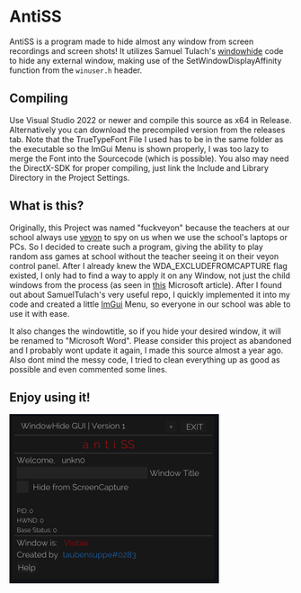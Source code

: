 # AntiSS

AntiSS is a program made to hide almost any window from screen recordings and screen shots! It utilizes Samuel Tulach's [windowhide](https://github.com/SamuelTulach/windowhide) code to hide any external window, making use of the SetWindowDisplayAffinity function from the ```winuser.h``` header.

## Compiling

Use Visual Studio 2022 or newer and compile this source as x64 in Release. Alternatively you can download the precompiled version from the releases tab. Note that the TrueTypeFont File I used has to be in the same folder as the executable so the ImGui Menu is shown properly, I was too lazy to merge the Font into the Sourcecode (which is possible). You also may need the DirectX-SDK for proper compiling, just link the Include and Library Directory in the Project Settings.

## What is this?

Originally, this Project was named "fuckveyon" because the teachers at our school always use [veyon](https://github.com/veyon/veyon) to spy on us when we use the school's laptops or PCs. So I decided to create such a program, giving the ability to play random ass games at school without the teacher seeing it on their veyon control panel. After I already knew the WDA_EXCLUDEFROMCAPTURE flag existed, I only had to find a way to apply it on any Window, not just the child windows from the process (as seen in [this](https://learn.microsoft.com/en-us/windows/win32/api/winuser/nf-winuser-setwindowdisplayaffinity) Microsoft article). After I found out about SamuelTulach's very useful repo, I quickly implemented it into my code and created a little [ImGui](https://github.com/ocornut/imgui) Menu, so everyone in our school was able to use it with ease.

It also changes the windowtitle, so if you hide your desired window, it will be renamed to "Microsoft Word". Please consider this project as abandoned and I probably wont update it again, I made this source almost a year ago. Also dont mind the messy code, I tried to clean everything up as good as possible and even commented some lines.

## Enjoy using it!

![Screenshot](https://github.com/taubensuppe/Windowhide-GUI/blob/main/fuckveyon.png?raw=true)
